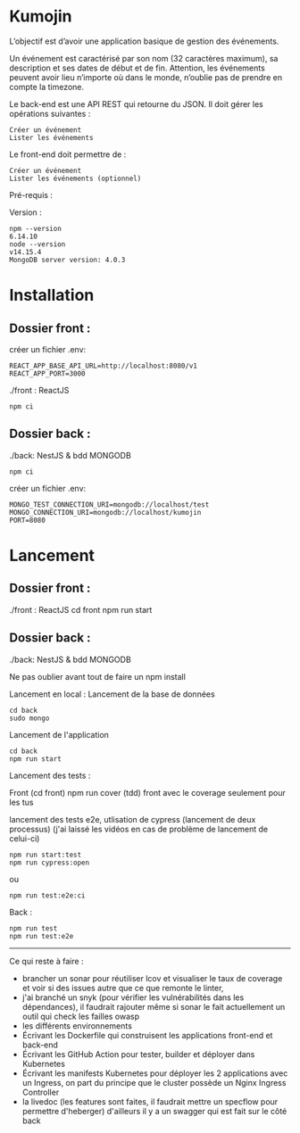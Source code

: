 # Kumojin

L’objectif est d’avoir une application basique de gestion des événements.

Un événement est caractérisé par son nom (32 caractères maximum), sa description et ses dates de début et de fin. Attention, les événements peuvent avoir lieu n’importe où dans le monde, n’oublie pas de prendre en compte la timezone.

Le back-end est une API REST qui retourne du JSON. Il doit gérer les opérations suivantes :

    Créer un événement
    Lister les événements

Le front-end doit permettre de :

    Créer un événement
    Lister les événements (optionnel)

Pré-requis : 

Version : 

    npm --version
    6.14.10
    node --version
    v14.15.4
    MongoDB server version: 4.0.3
    
# Installation 

## Dossier front :

créer un fichier .env:

    REACT_APP_BASE_API_URL=http://localhost:8080/v1
    REACT_APP_PORT=3000

./front : ReactJS
    
    npm ci

## Dossier back :

./back: NestJS & bdd MONGODB

    npm ci 
    
créer un fichier .env: 

    MONGO_TEST_CONNECTION_URI=mongodb://localhost/test
    MONGO_CONNECTION_URI=mongodb://localhost/kumojin
    PORT=8080

# Lancement


## Dossier front :

./front : ReactJS
cd front
npm run start

## Dossier back :

./back: NestJS & bdd MONGODB

Ne pas oublier avant tout de faire un npm install

Lancement en local :
Lancement de la base de données

    cd back
    sudo mongo

Lancement de l'application

    cd back
    npm run start

Lancement des tests :

Front (cd front)
npm run cover (tdd) front avec le coverage seulement pour les tus

lancement des tests e2e, utlisation de cypress (lancement de deux processus) (j'ai laissé les vidéos en cas de problème de lancement de celui-ci)

    npm run start:test 
    npm run cypress:open
ou

    npm run test:e2e:ci

Back :

    npm run test
    npm run test:e2e

---

Ce qui reste à faire :

- brancher un sonar pour réutiliser lcov et visualiser le taux de coverage et voir si des issues autre que ce que remonte le linter,
- j'ai branché un snyk (pour vérifier les vulnérabilités dans les dépendances), il faudrait rajouter même si sonar le fait actuellement un outil qui check les failles owasp
- les différents environnements
- Écrivant les Dockerfile qui construisent les applications front-end et back-end
- Écrivant les GitHub Action pour tester, builder et déployer dans Kubernetes
- Écrivant les manifests Kubernetes pour déployer les 2 applications avec un Ingress, on part du principe que le cluster possède un Nginx Ingress Controller
- la livedoc (les features sont faites, il faudrait mettre un specflow pour permettre d'heberger) d'ailleurs il y a un swagger qui est fait sur le côté back


